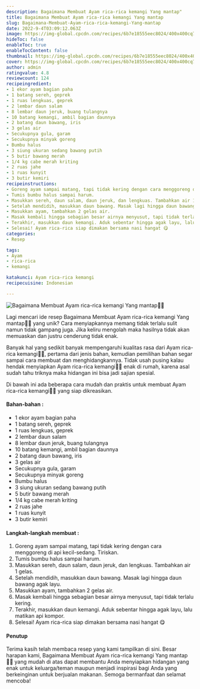 ```yaml
---
description: Bagaimana Membuat Ayam rica-rica kemangi Yang mantap"
title: Bagaimana Membuat Ayam rica-rica kemangi Yang mantap
slug: Bagaimana-Membuat-Ayam-rica-rica-kemangi-Yang-mantap
date: 2022-9-4T03:09:12.063Z
image: https://img-global.cpcdn.com/recipes/6b7e18555eec8024/400x400cq70/photo.jpg
hideToc: false
enableToc: true
enableTocContent: false
thumbnail: https://img-global.cpcdn.com/recipes/6b7e18555eec8024/400x400cq70/photo.jpg
cover: https://img-global.cpcdn.com/recipes/6b7e18555eec8024/400x400cq70/photo.jpg
author: admin
ratingvalue: 4.8
reviewcount: 124
recipeingredient:
- 1 ekor ayam bagian paha
- 1 batang sereh, geprek
- 1 ruas lengkuas, geprek
- 2 lembar daun salam
- 8 lembar daun jeruk, buang tulangnya
- 10 batang kemangi, ambil bagian daunnya
- 2 batang daun bawang, iris
- 3 gelas air
- Secukupnya gula, garam
- Secukupnya minyak goreng
- Bumbu halus
- 3 siung ukuran sedang bawang putih
- 5 butir bawang merah
- 1/4 kg cabe merah kriting
- 2 ruas jahe
- 1 ruas kunyit
- 3 butir kemiri
recipeinstructions:
- Goreng ayam sampai matang, tapi tidak kering dengan cara menggoreng di api kecil-sedang. Tiriskan.
- Tumis bumbu halus sampai harum.
- Masukkan sereh, daun salam, daun jeruk, dan lengkuas. Tambahkan air 1 gelas.
- Setelah mendidih, masukkan daun bawang. Masak lagi hingga daun bawang agak layu.
- Masukkan ayam, tambahkan 2 gelas air.
- Masak kembali hingga sebagian besar airnya menyusut, tapi tidak terlalu kering.
- Terakhir, masukkan daun kemangi. Aduk sebentar hingga agak layu, lalu matikan api kompor.
- Selesai! Ayam rica-rica siap dimakan bersama nasi hangat 😋
categories:
- Resep

tags:
- Ayam
- rica-rica
- kemangi

katakunci: Ayam rica-rica kemangi
recipecuisine: Indonesian

---
```


![Bagaimana Membuat Ayam rica-rica kemangi Yang mantap👩‍🍳](https://img-global.cpcdn.com/recipes/6b7e18555eec8024/400x400cq70/photo.jpg)

Lagi mencari ide resep Bagaimana Membuat Ayam rica-rica kemangi Yang mantap👩‍🍳 yang unik? Cara menyiapkannya memang tidak terlalu sulit namun tidak gampang juga. Jika keliru mengolah maka hasilnya tidak akan memuaskan dan justru cenderung tidak enak.

Banyak hal yang sedikit banyak mempengaruhi kualitas rasa dari Ayam rica-rica kemangi👩‍🍳, pertama dari jenis bahan, kemudian pemilihan bahan segar sampai cara membuat dan menghidangkannya. Tidak usah pusing kalau hendak menyiapkan Ayam rica-rica kemangi👩‍🍳 enak di rumah, karena asal sudah tahu triknya maka hidangan ini bisa jadi sajian spesial.

Di bawah ini ada beberapa cara mudah dan praktis untuk membuat Ayam rica-rica kemangi👩‍🍳 yang siap dikreasikan.

<!--inarticleads1-->

#### Bahan-bahan :

- 1 ekor ayam bagian paha
- 1 batang sereh, geprek
- 1 ruas lengkuas, geprek
- 2 lembar daun salam
- 8 lembar daun jeruk, buang tulangnya
- 10 batang kemangi, ambil bagian daunnya
- 2 batang daun bawang, iris
- 3 gelas air
- Secukupnya gula, garam
- Secukupnya minyak goreng
- Bumbu halus
- 3 siung ukuran sedang bawang putih
- 5 butir bawang merah
- 1/4 kg cabe merah kriting
- 2 ruas jahe
- 1 ruas kunyit
- 3 butir kemiri

<!--inarticleads2-->

#### Langkah-langkah membuat :

1. Goreng ayam sampai matang, tapi tidak kering dengan cara menggoreng di api kecil-sedang. Tiriskan.
1. Tumis bumbu halus sampai harum.
1. Masukkan sereh, daun salam, daun jeruk, dan lengkuas. Tambahkan air 1 gelas.
1. Setelah mendidih, masukkan daun bawang. Masak lagi hingga daun bawang agak layu.
1. Masukkan ayam, tambahkan 2 gelas air.
1. Masak kembali hingga sebagian besar airnya menyusut, tapi tidak terlalu kering.
1. Terakhir, masukkan daun kemangi. Aduk sebentar hingga agak layu, lalu matikan api kompor.
1. Selesai! Ayam rica-rica siap dimakan bersama nasi hangat 😋

#### Penutup

Terima kasih telah membaca resep yang kami tampilkan di sini. Besar harapan kami, Bagaimana Membuat Ayam rica-rica kemangi Yang mantap👩‍🍳 yang mudah di atas dapat membantu Anda menyiapkan hidangan yang enak untuk keluarga/teman maupun menjadi inspirasi bagi Anda yang berkeinginan untuk berjualan makanan. Semoga bermanfaat dan selamat mencoba!